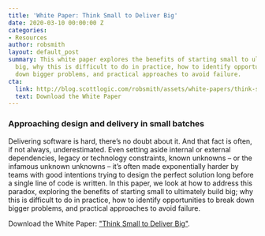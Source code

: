 ```yaml
---
title: 'White Paper: Think Small to Deliver Big'
date: 2020-03-10 00:00:00 Z
categories:
- Resources
author: robsmith
layout: default_post
summary: This white paper explores the benefits of starting small to ultimately build
  big, why this is difficult to do in practice, how to identify opportunities to break
  down bigger problems, and practical approaches to avoid failure.
cta:
  link: http://blog.scottlogic.com/robsmith/assets/white-papers/think-small-to-deliver-big.pdf
  text: Download the White Paper
---
```


### Approaching design and delivery in small batches
Delivering software is hard, there’s no doubt about it. And that fact is often, if not always, underestimated. Even setting aside internal or external dependencies, legacy or technology constraints, known unknowns – or the infamous unknown unknowns – it’s often made exponentially harder by teams with good intentions trying to design the perfect solution long before a single line of code is written. In this paper, we look at how to address this paradox, exploring the benefits of starting small to ultimately build big; why this is difficult to do in practice, how to identify opportunities to break down bigger problems, and practical approaches to avoid failure.

Download the White Paper: ["Think Small to Deliver Big"]({{site.baseurl}}/robsmith/assets/white-papers/think-small-to-deliver-big.pdf).
